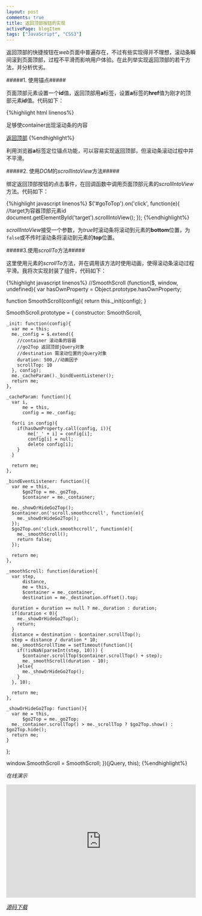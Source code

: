 ```yaml
---
layout: post
comments: true
title: 返回顶部按钮的实现
activePage: blogItem
tags: ["JavaScript", "CSS3"]
---
```


返回顶部的快捷按钮在*web*页面中普遍存在，不过有些实现得并不理想，滚动条瞬间滚到页面顶部，过程不平滑而影响用户体验。在此列举实现返回顶部的若干方法，并分析优劣。

#####1. 使用锚点#####

页面顶部元素设置一个**id**值，返回顶部用**a**标签，设置**a**标签的**href**值为刚才的顶部元素**id**值。代码如下：

{%highlight html linenos%}
<div id="container">
  <p>足够使container出现滚动条的内容</p>
</div>
<a href="#container" id="goToTop">返回顶部</a>
{%endhighlight%}

利用浏览器**a**标签定位锚点功能，可以容易实现返回顶部，但滚动条滚动过程中并不平滑。
<!--more-->

#####2. 使用*DOM*的*scrollIntoView*方法#####

绑定返回顶部按钮的点击事件，在回调函数中调用页面顶部元素的*scrollIntoView*方法。代码如下：

{%highlight javascript linenos%}
$('#goToTop').on('click', function(e){
  //target为容器顶部元素id
  document.getElementById('target').scrollIntoView();
});
{%endhighlight%}

*scrollIntoView*接受一个参数，为*true*时滚动条将滚动到元素的**bottom**位置，为`false`或不传时滚动条将滚动到元素的**top**位置。

#####3.使用*scrollTo*方法#####

这里使用元素的*scrollTo*方法，并在调用该方法时使用动画，使得滚动条滚动过程平滑。我将次实现封装了组件，代码如下：

{%highlight javascript linenos%}
//SmoothScroll
(function($, window, undefined){
  var hasOwnProperty = Object.prototype.hasOwnProperty;

  function SmoothScroll(config){
    return this._init(config);
  }

  SmoothScroll.prototype = {
    constructor: SmoothScroll,

    _init: function(config){
      var me = this; 
      me._config = $.extend({
        //container 滚动条的容器
        //go2Top 返回顶部jQuery对象
        //destination 需滚动位置的jQuery对象
        duration: 500,//动画因子 
        scrollTop: 10
      }, config);
      me._cacheParam()._bindEventListener();
      return me;   
    },
    
    _cacheParam: function(){
      var i,
          me = this,
          config = me._config;
    
      for(i in config){
        if(hasOwnProperty.call(config, i)){
            me['_' + i] = config[i];
            config[i] = null;
            delete config[i];   
        }
      }
    
      return me;
    },
    
    _bindEventListener: function(){
      var me = this,
          $go2Top = me._go2Top,
          $container = me._container;
    
      me._showOrHideGo2Top();    
      $container.on('scroll.smoothccroll', function(e){
        me._showOrHideGo2Top();
      });
      $go2Top.on('click.smoothccroll', function(e){
        me._smoothScroll();
        return false;
      }); 
    
      return me;   
    },
    
    _smoothScroll: function(duration){
      var step,
          distance,
          me = this,
          $container = me._container,
          destination = me._destination.offset().top;
    
      duration = duration == null ? me._duration : duration;
      if(duration < 0){
        me._showOrHideGo2Top();
        return;
      }
      distance = destination - $container.scrollTop();
      step = distance / duration * 10;
      me._smoothScrollTime = setTimeout(function(){
        if(!isNaN(parseInt(step, 10))) {
          $container.scrollTop($container.scrollTop() + step);
          me._smoothScroll(duration - 10); 
        }else{
          me._showOrHideGo2Top();
        }   
      }, 10);  
    
      return me;                  
    },
    
    _showOrHideGo2Top: function(){
      var me = this,
          $go2Top = me._go2Top;
      me._container.scrollTop() > me._scrollTop ? $go2Top.show() : $go2Top.hide();
      return me;
    }
  };

  window.SmoothScroll = SmoothScroll;
})(jQuery, this);
{%endhighlight%}

*在线演示*

<iframe src="http://jsfiddle.net/shiny_bender/MwVp5/7/embedded" style="width:100%;height:300px;" frameborder="0" scrolling="no"></iframe>

[*源码下载*]({{site.url}}/downloads/files/smoothscroll.zip)




